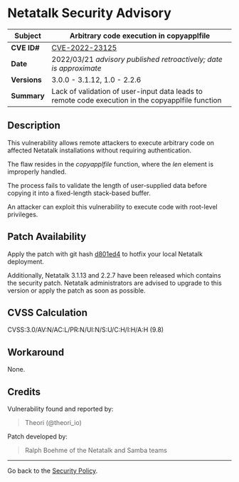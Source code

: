 # Netatalk Security Advisory

| **Subject**  | Arbitrary code execution in copyapplfile |
| ------------ | -------------------------------------- |
| **CVE ID#**  | [CVE-2022-23125](https://www.cve.org/CVERecord?id=CVE-2022-23125) |
| **Date**     | 2022/03/21 *advisory published retroactively; date is approximate* |
| **Versions** | 3.0.0 - 3.1.12, 1.0 - 2.2.6 |
| **Summary**  | Lack of validation of user-input data leads to remote code execution in the copyapplfile function |

## Description

This vulnerability allows remote attackers to execute arbitrary code
on affected Netatalk installations without requiring authentication.

The flaw resides in the *copyapplfile* function,
where the *len* element is improperly handled.

The process fails to validate the length of user-supplied data
before copying it into a fixed-length stack-based buffer.

An attacker can exploit this vulnerability
to execute code with root-level privileges.

## Patch Availability

Apply the patch with git hash
[d801ed4](https://github.com/Netatalk/netatalk/commit/d801ed421800bcd5df9045f7327c92cd4fc944aa.diff)
to hotfix your local Netatalk deployment.

Additionally, Netatalk 3.1.13 and 2.2.7 have been released which
contains the security patch. Netatalk administrators are advised to
upgrade to this version or apply the patch as soon as possible.

## CVSS Calculation

CVSS:3.0/AV:N/AC:L/PR:N/UI:N/S:U/C:H/I:H/A:H (9.8)

## Workaround

None.

## Credits

Vulnerability found and reported by:

> Theori (@theori_io)

Patch developed by:

> Ralph Boehme of the Netatalk and Samba teams

---

Go back to the [Security Policy](/security.html).
